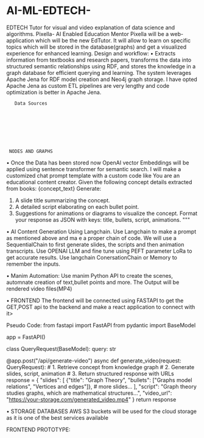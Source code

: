 # AI-ML-EDTECH-
EDTECH Tutor for visual and video explanation of data science and algorithms.
Pixella- AI Enabled Education Mentor
Pixella will be a web-application which will be the new EdTutor. It will allow to learn on specific topics which will be stored in the database(graphs) and get a visualized experience for enhanced learning.
Design and workflow:
•	Extracts information from textbooks and research papers, transforms the data into structured semantic relationships using RDF, and stores the knowledge in a graph database for efficient querying and learning. The system leverages Apache Jena for RDF model creation and Neo4j graph storage. I have opted Apache Jena as custom ETL pipelines are very lengthy and code optimization is better in Apache Jena.
  
       Data Sources








	 NODES AND GRAPHS
•	Once the Data has been stored now OpenAI vector Embeddings will be applied using sentence transformer for semantic search. I will make a customized chat prompt template with a custom code like
You are an educational content creator. Given the following concept details extracted from books:
{concept_text}
Generate:
1. A slide title summarizing the concept.
2. A detailed script elaborating on each bullet point.
3. Suggestions for animations or diagrams to visualize the concept.
Format your response as JSON with keys: title, bullets, script, animations.
"""

•	AI Content Generation Using Langchain.
Use Langchain to make a prompt as mentioned above and ma e a proper chain of code. We will use a SequentialChain to first generate slides, the scripts and then animation transcripts.
Use OPENAI LLM and fine tune using  PEFT parameter LoRa to get accurate results.
Use langchain ConersationChain or Memory to remember the inputs.

•	Manim Automation:
Use manim Python API to create the scenes, automnate creation of text,bullet points and more.
The Output will be rendered video files(MP4)

•	FRONTEND
The frontend will be connected using FASTAPI to get the GET,POST api to the backend and make a react application to connect with it>

Pseudo Code:
from fastapi import FastAPI
from pydantic import BaseModel

app = FastAPI()

class QueryRequest(BaseModel):
    query: str

@app.post("/api/generate-video")
async def generate_video(request: QueryRequest):
    # 1. Retrieve concept from knowledge graph
    # 2. Generate slides, script, animation
    # 3. Return structured response with URLs
    response = {
        "slides": [
            {"title": "Graph Theory", "bullets": ["Graphs model relations", "Vertices and edges"]},
            # more slides...
        ],
        "script": "Graph theory studies graphs, which are mathematical structures...",
        "video_url": "https://your-storage.com/generated_video.mp4"
    }
    return response

•	STORAGE DATABASES
AWS S3 buckets will be used for the cloud storage as it is one of the best services available

FRONTEND PROTOTYPE:


